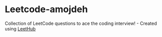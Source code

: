 # Leetcode-amojdeh
Collection of LeetCode questions to ace the coding interview! - Created using [LeetHub](https://github.com/QasimWani/LeetHub)
